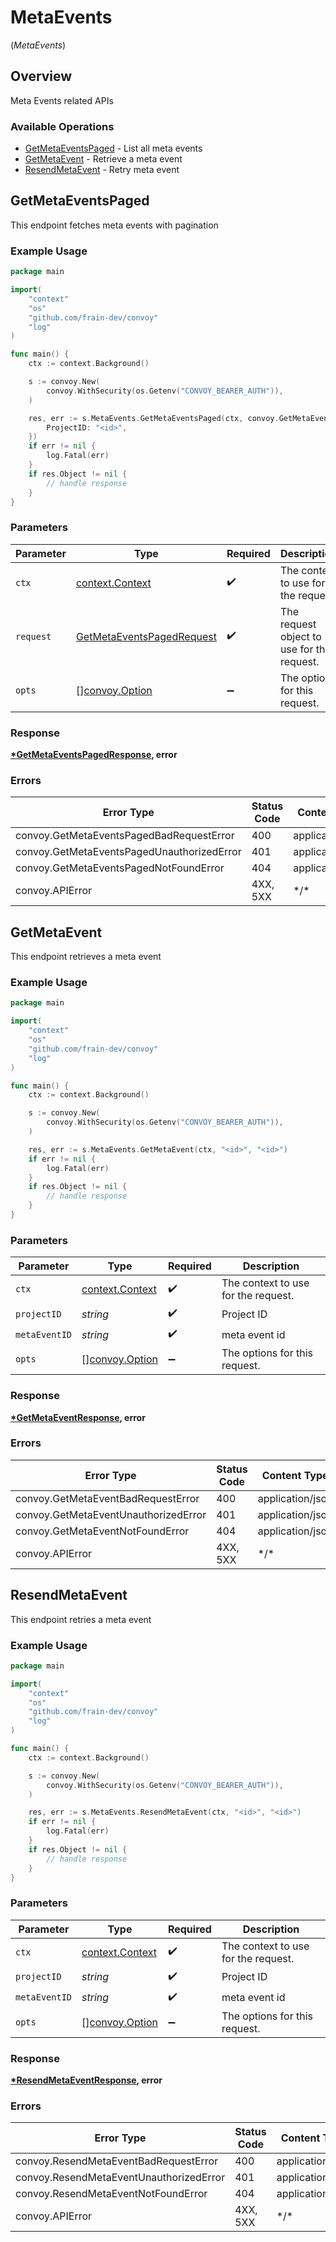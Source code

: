 # MetaEvents
(*MetaEvents*)

## Overview

Meta Events related APIs

### Available Operations

* [GetMetaEventsPaged](#getmetaeventspaged) - List all meta events
* [GetMetaEvent](#getmetaevent) - Retrieve a meta event
* [ResendMetaEvent](#resendmetaevent) - Retry meta event

## GetMetaEventsPaged

This endpoint fetches meta events with pagination

### Example Usage

<!-- UsageSnippet language="go" operationID="GetMetaEventsPaged" method="get" path="/v1/projects/{projectID}/meta-events" -->
```go
package main

import(
	"context"
	"os"
	"github.com/frain-dev/convoy"
	"log"
)

func main() {
    ctx := context.Background()

    s := convoy.New(
        convoy.WithSecurity(os.Getenv("CONVOY_BEARER_AUTH")),
    )

    res, err := s.MetaEvents.GetMetaEventsPaged(ctx, convoy.GetMetaEventsPagedRequest{
        ProjectID: "<id>",
    })
    if err != nil {
        log.Fatal(err)
    }
    if res.Object != nil {
        // handle response
    }
}
```

### Parameters

| Parameter                                                       | Type                                                            | Required                                                        | Description                                                     |
| --------------------------------------------------------------- | --------------------------------------------------------------- | --------------------------------------------------------------- | --------------------------------------------------------------- |
| `ctx`                                                           | [context.Context](https://pkg.go.dev/context#Context)           | :heavy_check_mark:                                              | The context to use for the request.                             |
| `request`                                                       | [GetMetaEventsPagedRequest](../../getmetaeventspagedrequest.md) | :heavy_check_mark:                                              | The request object to use for the request.                      |
| `opts`                                                          | [][convoy.Option](../../option.md)                              | :heavy_minus_sign:                                              | The options for this request.                                   |

### Response

**[*GetMetaEventsPagedResponse](../../getmetaeventspagedresponse.md), error**

### Errors

| Error Type                                 | Status Code                                | Content Type                               |
| ------------------------------------------ | ------------------------------------------ | ------------------------------------------ |
| convoy.GetMetaEventsPagedBadRequestError   | 400                                        | application/json                           |
| convoy.GetMetaEventsPagedUnauthorizedError | 401                                        | application/json                           |
| convoy.GetMetaEventsPagedNotFoundError     | 404                                        | application/json                           |
| convoy.APIError                            | 4XX, 5XX                                   | \*/\*                                      |

## GetMetaEvent

This endpoint retrieves a meta event

### Example Usage

<!-- UsageSnippet language="go" operationID="GetMetaEvent" method="get" path="/v1/projects/{projectID}/meta-events/{metaEventID}" -->
```go
package main

import(
	"context"
	"os"
	"github.com/frain-dev/convoy"
	"log"
)

func main() {
    ctx := context.Background()

    s := convoy.New(
        convoy.WithSecurity(os.Getenv("CONVOY_BEARER_AUTH")),
    )

    res, err := s.MetaEvents.GetMetaEvent(ctx, "<id>", "<id>")
    if err != nil {
        log.Fatal(err)
    }
    if res.Object != nil {
        // handle response
    }
}
```

### Parameters

| Parameter                                             | Type                                                  | Required                                              | Description                                           |
| ----------------------------------------------------- | ----------------------------------------------------- | ----------------------------------------------------- | ----------------------------------------------------- |
| `ctx`                                                 | [context.Context](https://pkg.go.dev/context#Context) | :heavy_check_mark:                                    | The context to use for the request.                   |
| `projectID`                                           | *string*                                              | :heavy_check_mark:                                    | Project ID                                            |
| `metaEventID`                                         | *string*                                              | :heavy_check_mark:                                    | meta event id                                         |
| `opts`                                                | [][convoy.Option](../../option.md)                    | :heavy_minus_sign:                                    | The options for this request.                         |

### Response

**[*GetMetaEventResponse](../../getmetaeventresponse.md), error**

### Errors

| Error Type                           | Status Code                          | Content Type                         |
| ------------------------------------ | ------------------------------------ | ------------------------------------ |
| convoy.GetMetaEventBadRequestError   | 400                                  | application/json                     |
| convoy.GetMetaEventUnauthorizedError | 401                                  | application/json                     |
| convoy.GetMetaEventNotFoundError     | 404                                  | application/json                     |
| convoy.APIError                      | 4XX, 5XX                             | \*/\*                                |

## ResendMetaEvent

This endpoint retries a meta event

### Example Usage

<!-- UsageSnippet language="go" operationID="ResendMetaEvent" method="put" path="/v1/projects/{projectID}/meta-events/{metaEventID}/resend" -->
```go
package main

import(
	"context"
	"os"
	"github.com/frain-dev/convoy"
	"log"
)

func main() {
    ctx := context.Background()

    s := convoy.New(
        convoy.WithSecurity(os.Getenv("CONVOY_BEARER_AUTH")),
    )

    res, err := s.MetaEvents.ResendMetaEvent(ctx, "<id>", "<id>")
    if err != nil {
        log.Fatal(err)
    }
    if res.Object != nil {
        // handle response
    }
}
```

### Parameters

| Parameter                                             | Type                                                  | Required                                              | Description                                           |
| ----------------------------------------------------- | ----------------------------------------------------- | ----------------------------------------------------- | ----------------------------------------------------- |
| `ctx`                                                 | [context.Context](https://pkg.go.dev/context#Context) | :heavy_check_mark:                                    | The context to use for the request.                   |
| `projectID`                                           | *string*                                              | :heavy_check_mark:                                    | Project ID                                            |
| `metaEventID`                                         | *string*                                              | :heavy_check_mark:                                    | meta event id                                         |
| `opts`                                                | [][convoy.Option](../../option.md)                    | :heavy_minus_sign:                                    | The options for this request.                         |

### Response

**[*ResendMetaEventResponse](../../resendmetaeventresponse.md), error**

### Errors

| Error Type                              | Status Code                             | Content Type                            |
| --------------------------------------- | --------------------------------------- | --------------------------------------- |
| convoy.ResendMetaEventBadRequestError   | 400                                     | application/json                        |
| convoy.ResendMetaEventUnauthorizedError | 401                                     | application/json                        |
| convoy.ResendMetaEventNotFoundError     | 404                                     | application/json                        |
| convoy.APIError                         | 4XX, 5XX                                | \*/\*                                   |
